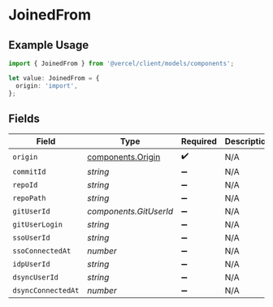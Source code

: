 # JoinedFrom

## Example Usage

```typescript
import { JoinedFrom } from '@vercel/client/models/components';

let value: JoinedFrom = {
  origin: 'import',
};
```

## Fields

| Field              | Type                                                   | Required           | Description |
| ------------------ | ------------------------------------------------------ | ------------------ | ----------- |
| `origin`           | [components.Origin](../../models/components/origin.md) | :heavy_check_mark: | N/A         |
| `commitId`         | _string_                                               | :heavy_minus_sign: | N/A         |
| `repoId`           | _string_                                               | :heavy_minus_sign: | N/A         |
| `repoPath`         | _string_                                               | :heavy_minus_sign: | N/A         |
| `gitUserId`        | _components.GitUserId_                                 | :heavy_minus_sign: | N/A         |
| `gitUserLogin`     | _string_                                               | :heavy_minus_sign: | N/A         |
| `ssoUserId`        | _string_                                               | :heavy_minus_sign: | N/A         |
| `ssoConnectedAt`   | _number_                                               | :heavy_minus_sign: | N/A         |
| `idpUserId`        | _string_                                               | :heavy_minus_sign: | N/A         |
| `dsyncUserId`      | _string_                                               | :heavy_minus_sign: | N/A         |
| `dsyncConnectedAt` | _number_                                               | :heavy_minus_sign: | N/A         |
